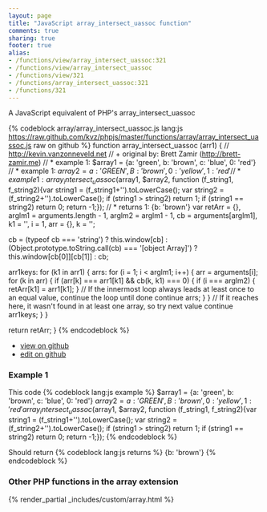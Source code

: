 ```yaml
---
layout: page
title: "JavaScript array_intersect_uassoc function"
comments: true
sharing: true
footer: true
alias:
- /functions/view/array_intersect_uassoc:321
- /functions/view/array_intersect_uassoc
- /functions/view/321
- /functions/array_intersect_uassoc:321
- /functions/321
---
```

<!-- Generated by Rakefile:build -->
A JavaScript equivalent of PHP's array_intersect_uassoc

{% codeblock array/array_intersect_uassoc.js lang:js https://raw.github.com/kvz/phpjs/master/functions/array/array_intersect_uassoc.js raw on github %}
function array_intersect_uassoc (arr1) {
  // http://kevin.vanzonneveld.net
  // +   original by: Brett Zamir (http://brett-zamir.me)
  // *     example 1: $array1 = {a: 'green', b: 'brown', c: 'blue', 0: 'red'}
  // *     example 1: $array2 = {a: 'GREEN', B: 'brown', 0: 'yellow', 1: 'red'}
  // *     example 1: array_intersect_uassoc($array1, $array2, function (f_string1, f_string2){var string1 = (f_string1+'').toLowerCase(); var string2 = (f_string2+'').toLowerCase(); if (string1 > string2) return 1; if (string1 == string2) return 0; return -1;});
  // *     returns 1: {b: 'brown'}
  var retArr = {},
    arglm1 = arguments.length - 1,
    arglm2 = arglm1 - 1,
    cb = arguments[arglm1],
    k1 = '',
    i = 1,
    arr = {},
    k = '';

  cb = (typeof cb === 'string') ? this.window[cb] : (Object.prototype.toString.call(cb) === '[object Array]') ? this.window[cb[0]][cb[1]] : cb;

  arr1keys: for (k1 in arr1) {
    arrs: for (i = 1; i < arglm1; i++) {
      arr = arguments[i];
      for (k in arr) {
        if (arr[k] === arr1[k1] && cb(k, k1) === 0) {
          if (i === arglm2) {
            retArr[k1] = arr1[k1];
          }
          // If the innermost loop always leads at least once to an equal value, continue the loop until done
          continue arrs;
        }
      }
      // If it reaches here, it wasn't found in at least one array, so try next value
      continue arr1keys;
    }
  }

  return retArr;
}
{% endcodeblock %}

 - [view on github](https://github.com/kvz/phpjs/blob/master/functions/array/array_intersect_uassoc.js)
 - [edit on github](https://github.com/kvz/phpjs/edit/master/functions/array/array_intersect_uassoc.js)

### Example 1
This code
{% codeblock lang:js example %}
$array1 = {a: 'green', b: 'brown', c: 'blue', 0: 'red'}
$array2 = {a: 'GREEN', B: 'brown', 0: 'yellow', 1: 'red'}
array_intersect_uassoc($array1, $array2, function (f_string1, f_string2){var string1 = (f_string1+'').toLowerCase(); var string2 = (f_string2+'').toLowerCase(); if (string1 > string2) return 1; if (string1 == string2) return 0; return -1;});
{% endcodeblock %}

Should return
{% codeblock lang:js returns %}
{b: 'brown'}
{% endcodeblock %}


### Other PHP functions in the array extension
{% render_partial _includes/custom/array.html %}
